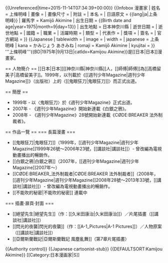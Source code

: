 {{Unreferenced|time=2015-11-14T07:34:39+00:00}}
{{Infobox 漫畫家
| 姓名     = 上條明峰
| 畫像     = 
| 畫像尺寸 = 
| 附註     = 
| 本名     = 
| 日語原文 = {{lang|ja|上条 明峰}}
| 羅馬字   = Kamijō Akimine
| 出生日期 = {{Birth date and age|year=1975|month=9|day=13}}
| 出生地點 = 日本神奈川縣
| 逝世日期 = 
| 逝世地點 = 
| 國籍     = 
| 職業     = 
| 活躍時期 = 
| 類型     = 
| 代表作   = 
| 獎項     = 
| 簽名     = 
| 官方網站 = 
}}
{{Japanese
| tablewidth = 
| image      =
| width      = 
| japanese   = 上条 明峰
| kana       = かみじょう あきみね
| romaji     = Kamijō Akimine
| kyujitai   = 
}}
'''上條明峰'''{{BD|1975年|9月13日|catIdx=Kamijou Akimine}}是[[日本|日本]]漫畫家。

== 人物簡介 ==
[[日本|日本]][[神奈川縣|神奈川縣]]人，[[師傅|師傅]]為[[高橋留美子|高橋留美子]]。1999年，以刊載於《[[週刊少年Magazine|週刊少年Magazine]]》（出版社）上的〈[[鬼眼狂刀|鬼眼狂刀]]〉而正式出道。

== 簡歴 ==
* 1999年 - 以〈鬼眼狂刀〉於《週刊少年Magazine》正式出道。
* 2007年 - 《週刊少年Magazine》開始新連載《白銀之鴉》。
* 2008年 - 《週刊少年Magazine》28號開始新連載《CØDE:BREAKER 法外制裁者》。

== 作品一覽 ==
=== 長篇漫畫 ===
* [[鬼眼狂刀|鬼眼狂刀]]（1999年，[[週刊少年Magazine|週刊少年Magazine]]1999年26號～2006年23號，[[講談社|講談社]]）- 曾改編為電視動畫播出的暢銷作。
* [[白銀之鴉|白銀之鴉]]（2007年，[[週刊少年Magazine|週刊少年Magazine]]2007年～）
* [[CØDE:BREAKER_法外制裁者|CØDE:BREAKER 法外制裁者]]（2008年，[[週刊少年Magazine|週刊少年Magazine]]2008年28號～2013年33號，[[講談社|講談社]]）- 曾改編為電視動畫播出的暢銷作。
* [[不能吹的秘密|不能吹的秘密]] 連載中

=== 插畫·扉頁·封面 ===
* [[絕望先生|絕望先生]]（作：[[久米田康治|久米田康治]]）／片尾插畫（[[講談社|講談社]]）
* [[閃光的夜襲|閃光的夜襲]]（作：[[A-1_Pictures|A-1 Pictures]]）／人物原案（[[講談社|講談社]]）
* [[亞爾斯蘭戰記|亞爾斯蘭戰記 風塵亂舞]]（第7章片尾插畫）

{{Authority control}}
{{Japanese cartoonist-stub}}
{{DEFAULTSORT:Kamijou Akimine}}
[[Category:日本漫画家|S]]